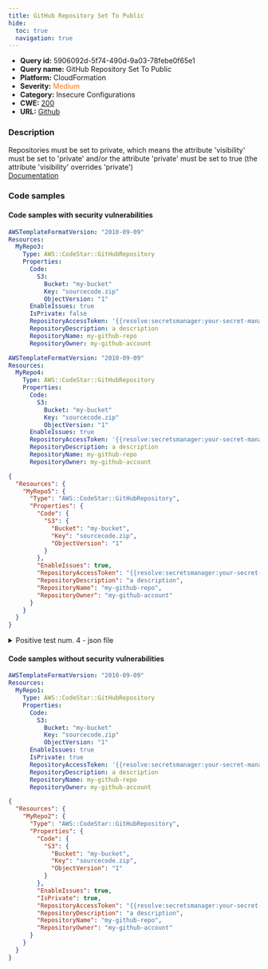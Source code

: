 ```yaml
---
title: GitHub Repository Set To Public
hide:
  toc: true
  navigation: true
---
```


<style>
  .highlight .hll {
    background-color: #ff171742;
  }
  .md-content {
    max-width: 1100px;
    margin: 0 auto;
  }
</style>

-   **Query id:** 5906092d-5f74-490d-9a03-78febe0f65e1
-   **Query name:** GitHub Repository Set To Public
-   **Platform:** CloudFormation
-   **Severity:** <span style="color:#ff7213">Medium</span>
-   **Category:** Insecure Configurations
-   **CWE:** <a href="https://cwe.mitre.org/data/definitions/200.html" onclick="newWindowOpenerSafe(event, 'https://cwe.mitre.org/data/definitions/200.html')">200</a>
-   **URL:** [Github](https://github.com/Checkmarx/kics/tree/master/assets/queries/cloudFormation/aws/github_repository_set_to_public)

### Description
Repositories must be set to private, which means the attribute 'visibility' must be set to 'private' and/or the attribute 'private' must be set to true (the attribute 'visibility' overrides 'private')<br>
[Documentation](https://docs.aws.amazon.com/AWSCloudFormation/latest/UserGuide/aws-resource-codestar-githubrepository.html)

### Code samples
#### Code samples with security vulnerabilities
```yaml title="Positive test num. 1 - yaml file" hl_lines="12"
AWSTemplateFormatVersion: "2010-09-09"
Resources:
  MyRepo3:
    Type: AWS::CodeStar::GitHubRepository
    Properties:
      Code:
        S3:
          Bucket: "my-bucket"
          Key: "sourcecode.zip"
          ObjectVersion: "1"
      EnableIssues: true
      IsPrivate: false
      RepositoryAccessToken: '{{resolve:secretsmanager:your-secret-manager-name:SecretString:your-secret-manager-key}}'
      RepositoryDescription: a description
      RepositoryName: my-github-repo
      RepositoryOwner: my-github-account

```
```yaml title="Positive test num. 2 - yaml file" hl_lines="5"
AWSTemplateFormatVersion: "2010-09-09"
Resources:
  MyRepo4:
    Type: AWS::CodeStar::GitHubRepository
    Properties:
      Code:
        S3:
          Bucket: "my-bucket"
          Key: "sourcecode.zip"
          ObjectVersion: "1"
      EnableIssues: true
      RepositoryAccessToken: '{{resolve:secretsmanager:your-secret-manager-name:SecretString:your-secret-manager-key}}'
      RepositoryDescription: a description
      RepositoryName: my-github-repo
      RepositoryOwner: my-github-account

```
```json title="Positive test num. 3 - json file" hl_lines="5"
{
  "Resources": {
    "MyRepo5": {
      "Type": "AWS::CodeStar::GitHubRepository",
      "Properties": {
        "Code": {
          "S3": {
            "Bucket": "my-bucket",
            "Key": "sourcecode.zip",
            "ObjectVersion": "1"
          }
        },
        "EnableIssues": true,
        "RepositoryAccessToken": "{{resolve:secretsmanager:your-secret-manager-name:SecretString:your-secret-manager-key}}",
        "RepositoryDescription": "a description",
        "RepositoryName": "my-github-repo",
        "RepositoryOwner": "my-github-account"
      }
    }
  }
}

```
<details><summary>Positive test num. 4 - json file</summary>

```json hl_lines="14"
{
  "Resources": {
    "MyRepo6": {
      "Type": "AWS::CodeStar::GitHubRepository",
      "Properties": {
        "Code": {
          "S3": {
            "Bucket": "my-bucket",
            "Key": "sourcecode.zip",
            "ObjectVersion": "1"
          }
        },
        "EnableIssues": true,
        "IsPrivate": false,
        "RepositoryAccessToken": "{{resolve:secretsmanager:your-secret-manager-name:SecretString:your-secret-manager-key}}",
        "RepositoryDescription": "a description",
        "RepositoryName": "my-github-repo",
        "RepositoryOwner": "my-github-account"
      }
    }
  }
}

```
</details>


#### Code samples without security vulnerabilities
```yaml title="Negative test num. 1 - yaml file"
AWSTemplateFormatVersion: "2010-09-09"
Resources:
  MyRepo1:
    Type: AWS::CodeStar::GitHubRepository
    Properties:
      Code:
        S3:
          Bucket: "my-bucket"
          Key: "sourcecode.zip"
          ObjectVersion: "1"
      EnableIssues: true
      IsPrivate: true
      RepositoryAccessToken: '{{resolve:secretsmanager:your-secret-manager-name:SecretString:your-secret-manager-key}}'
      RepositoryDescription: a description
      RepositoryName: my-github-repo
      RepositoryOwner: my-github-account

```
```json title="Negative test num. 2 - json file"
{
  "Resources": {
    "MyRepo2": {
      "Type": "AWS::CodeStar::GitHubRepository",
      "Properties": {
        "Code": {
          "S3": {
            "Bucket": "my-bucket",
            "Key": "sourcecode.zip",
            "ObjectVersion": "1"
          }
        },
        "EnableIssues": true,
        "IsPrivate": true,
        "RepositoryAccessToken": "{{resolve:secretsmanager:your-secret-manager-name:SecretString:your-secret-manager-key}}",
        "RepositoryDescription": "a description",
        "RepositoryName": "my-github-repo",
        "RepositoryOwner": "my-github-account"
      }
    }
  }
}

```
